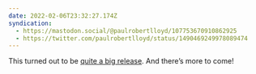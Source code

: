 ```yaml
---
date: 2022-02-06T23:32:27.174Z
syndication:
  - https://mastodon.social/@paulrobertlloyd/107753670910862925
  - https://twitter.com/paulrobertlloyd/status/1490469249978089474
---
```

This turned out to be [quite a big release](https://getindiekit.com/releases/#v030). And there’s more to come!

